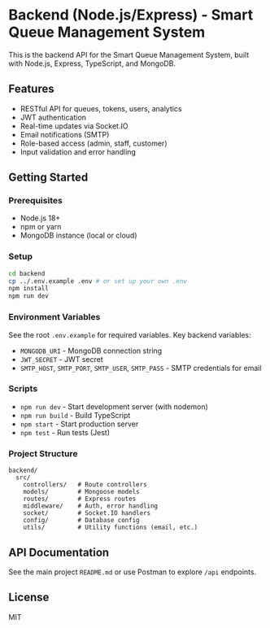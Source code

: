 # Backend (Node.js/Express) - Smart Queue Management System

This is the backend API for the Smart Queue Management System, built with Node.js, Express, TypeScript, and MongoDB.

## Features

- RESTful API for queues, tokens, users, analytics
- JWT authentication
- Real-time updates via Socket.IO
- Email notifications (SMTP)
- Role-based access (admin, staff, customer)
- Input validation and error handling

## Getting Started

### Prerequisites

- Node.js 18+
- npm or yarn
- MongoDB instance (local or cloud)

### Setup

```bash
cd backend
cp ../.env.example .env # or set up your own .env
npm install
npm run dev
```

### Environment Variables

See the root `.env.example` for required variables. Key backend variables:

- `MONGODB_URI` - MongoDB connection string
- `JWT_SECRET` - JWT secret
- `SMTP_HOST`, `SMTP_PORT`, `SMTP_USER`, `SMTP_PASS` - SMTP credentials for email

### Scripts

- `npm run dev` - Start development server (with nodemon)
- `npm run build` - Build TypeScript
- `npm start` - Start production server
- `npm test` - Run tests (Jest)

### Project Structure

```
backend/
  src/
    controllers/   # Route controllers
    models/        # Mongoose models
    routes/        # Express routes
    middleware/    # Auth, error handling
    socket/        # Socket.IO handlers
    config/        # Database config
    utils/         # Utility functions (email, etc.)
```

## API Documentation

See the main project `README.md` or use Postman to explore `/api` endpoints.

## License

MIT
